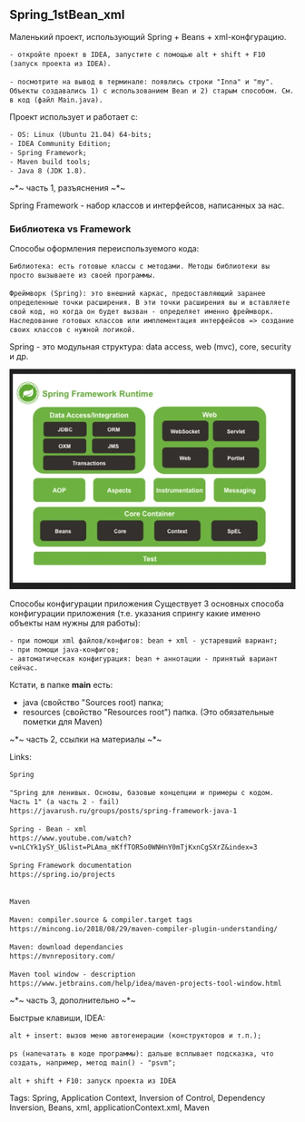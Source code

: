 ## Spring_1stBean_xml

Маленький проект, использующий Spring + Beans + xml-конфгурацию.

	- откройте проект в IDEA, запустите с помощью alt + shift + F10 (запуск проекта из IDEA).

	- посмотрите на вывод в терминале: появлись строки "Inna" и "my". Объекты создавались 1) с использованием Bean и 2) старым способом. См. в код (файл Main.java).


Проект использует и работает с:

	- OS: Linux (Ubuntu 21.04) 64-bits;
	- IDEA Community Edition;
	- Spring Framework;
	- Maven build tools;
	- Java 8 (JDK 1.8).

~*~ часть 1, разъяснения ~*~

Spring Framework - набор классов и интерфейсов, написанных за нас.

### Библиотека vs Framework
Cпособы оформления переиспользуемого кода:

	Библиотека: есть готовые классы с методами. Методы библиотеки вы просто вызываете из своей программы.

	Фреймворк (Spring): это внешний каркас, предоставляющий заранее определенные точки расширения. В эти точки расширения вы и вставляете свой код, но когда он будет вызван - определяет именно фреймворк. Наследование готовых классов или имплементация интерфейсов => создание своих классов с нужной логикой.


Spring - это модульная структура: data access, web (mvc), core, security и др.

<html><img src = "./docs/Spring_Framework_structure.png"></html>

Способы конфигурации приложения
Существует 3 основных способа конфигурации приложения (т.е. указания спрингу какие именно объекты нам нужны для работы):

    - при помощи xml файлов/конфигов: bean + xml - устаревший вариант;
    - при помощи java-конфигов;
    - автоматическая конфигурация: bean + аннотации - принятый вариант сейчас.

Кстати, в папке **main** есть:
- java (свойство "Sources root) папка;
- resources (свойство "Resources root") папка.
(Это обязательные пометки для Maven)


~*~ часть 2, ссылки на материалы ~*~

Links:

	Spring

	"Spring для ленивых. Основы, базовые концепции и примеры с кодом. Часть 1" (а часть 2 - fail)
	https://javarush.ru/groups/posts/spring-framework-java-1

	Spring - Bean - xml
	https://www.youtube.com/watch?v=nLCYk1ySY_U&list=PLAma_mKffTOR5o0WNHnY0mTjKxnCgSXrZ&index=3

	Spring Framework documentation
	https://spring.io/projects


	Maven

	Maven: compiler.source & compiler.target tags
	https://mincong.io/2018/08/29/maven-compiler-plugin-understanding/

	Maven: download dependancies
	https://mvnrepository.com/

	Maven tool window - description
	https://www.jetbrains.com/help/idea/maven-projects-tool-window.html


~*~ часть 3, дополнительно ~*~

Быстрые клавиши, IDEA:

	alt + insert: вызов меню автогенерации (конструкторов и т.п.);

	ps (напечатать в коде программы): дальше всплывает подсказка, что создать, например, метод main() - "psvm";

	alt + shift + F10: запуск проекта из IDEA

Tags: Spring, Application Context, Inversion of Control, Dependency Inversion, Beans, xml, applicationContext.xml, Maven
